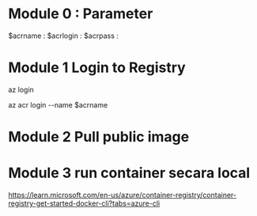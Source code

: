 # Module 0 : Parameter
$acrname  : <Ganti dengan nama ACR>
$acrlogin : <Ganti dengan nama ACR login>
$acrpass  : <Ganti dengan nama ACR password>
# Module 1 Login to Registry
az login

az acr login --name $acrname

# Module 2 Pull public image


# Module 3 run container secara local
https://learn.microsoft.com/en-us/azure/container-registry/container-registry-get-started-docker-cli?tabs=azure-cli
